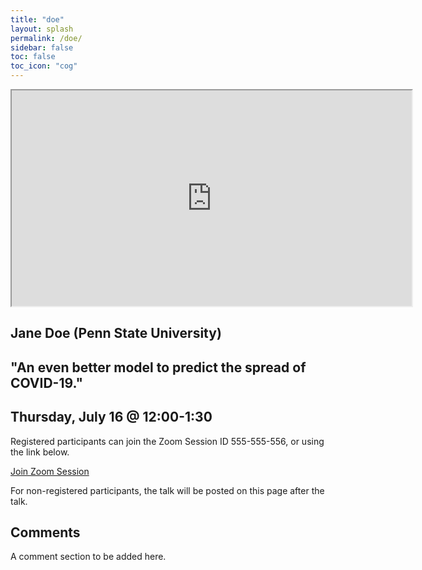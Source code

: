 ```yaml
---
title: "doe"
layout: splash
permalink: /doe/
sidebar: false
toc: false
toc_icon: "cog"
---
```


<iframe width="640" height="345" src="https://www.youtube.com/embed/tgbNymZ7vqY">
</iframe>

## Jane Doe (Penn State University)

## "An even better model to predict the spread of COVID-19."

## Thursday, July 16 @ 12:00-1:30

Registered participants can join the Zoom Session ID 555-555-556, or using the link below.

<a href="https://www.zoom.us" target="_blank" class="btn btn-lg btn--primary">Join Zoom Session</a>

For non-registered participants, the talk will be posted on this page after the talk.

## Comments

A comment section to be added here.

